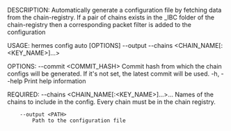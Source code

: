 DESCRIPTION:
Automatically generate a configuration file by fetching data from the chain-registry. If a pair of
chains exists in the _IBC folder of the chain-registry then a corresponding packet filter is added
to the configuration

USAGE:
    hermes config auto [OPTIONS] --output <PATH> --chains <CHAIN_NAME[:<KEY_NAME>]...>

OPTIONS:
        --commit <COMMIT_HASH>    Commit hash from which the chain configs will be generated. If
                                  it's not set, the latest commit will be used.
    -h, --help                    Print help information

REQUIRED:
        --chains <CHAIN_NAME[:<KEY_NAME>]...>...
            Names of the chains to include in the config. Every chain must be in the chain registry.

        --output <PATH>
            Path to the configuration file

